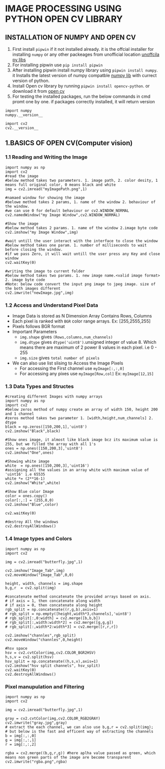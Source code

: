 # IMAGE PROCESSING USING PYTHON OPEN CV LIBRARY
## INSTALLATION OF NUMPY AND OPEN CV
1. First install `pipwin` if it not installed already. it is the offcial installer for installing `numpy` or any other packeages from unofficial location [unoffcila py libs](https://www.lfd.uci.edu/~gohlke/pythonlibs/)
2. For installing pipwin use `pip install pipwin`
3. After installing pipwin install numpy library using `pipwin install numpy`. it Installs the latest version of numpy compatble [numpy lib](https://download.lfd.uci.edu/pythonlibs/x6hvwk7i/numpy-1.22.2+mkl-cp310-cp310-win_amd64.whl) with currect version of python.
4. Install Open cv library by running `pipwin install opencv-python`. or download it from [open cv](https://download.lfd.uci.edu/pythonlibs/x6hvwk7i/opencv_python-4.5.5+mkl-cp310-cp310-win_amd64.whl)
5. For testing the installed packages, run the below commands in cmd promt one by one. if packages correctly installed, it will return version
  ```
  import numpy
  numpy.__version__
  
  import cv2
  cv2.__version__
  ```
## 1.BASICS OF OPEN CV(Computer vision)
### 1.1 Reading and Writing the Image
```
import numpy as np
import cv2
#read the image
#below method takes two parameters. 1. image path, 2. color desity, 1 means full original color, 0 means black and white
img = cv2.imread("myImagePath.png",1)

#namaed window for showing the image
#belowe method takes 2 params, 1. name of the window 2. behaviour of the window. 
#we can use 0 for default behaviour or cv2.WINDOW_NORMAL
cv2.namedWindow("my Image Window",cv2.WINDOW_NORMAL)

#Show the image 
#below method takes 2 params. 1. name of the window 2.image byte code 
cv2.imshow("my Image Window",img)

#wait untill the user interact with the interface to close the window
#below method takes one param. 1. number of milliseconds to wait before closing the window.
#if we pass Zero, it will wait untill the user press any Key and close window
cv2.waitKey(0)

#writing the image to current folder
#below method takes two params. 1. new image name.<valid image format> 2. image byte code
#Note: below code convert the input png image to jpeg image. size of the both images different
cv2.imwrite("newImage.jpg",img)
```
### 1.2 Access and Understand Pixel Data
- Image Data is stored as N Dimension Array Contains Rows, Columns 
- Each pixel is ranked with `BGR` color range arrays. Ex: [255,2555,255]
- Pixels follows BGR format
- Important Parameters
    *  `img.shape` gives `(Rows,columns,num_channels)`
    *  `img.dtype` gives `dtype('uint8')`.unsigned integer of value 8. Which means there are maximum of 2 power 8 values in each pixel. i.e 0 - 255
    *  `img.size` gives `total number of pixels`
- We can also use list slising to Access the Image Pixels
  * For accessing the First channel use `myImage[:,:,0]`
  * For accessing any pixes use `myImage[Row,col]` Ex: `myImage[12,15]`
### 1.3 Data Types and Structes
```
#creating different Images with numpy arrays
import numpy as np
import cv2
#below zeros method of numpy create an array of width 150, height 200 and 1 channel
#zeros method takes two parameter 1. [width,height,num_channels] 2. dtype
black = np.zeros([150,200,1],'uint8')
cv2.imshow("Black",black)

#Show ones image, it almost like black image bcz its maximum value is 255, but we filled the array with all 1's
ones = np.ones([150,200,3],'uint8')
cv2.imshow("One",ones)

#Showing white image
white  = np.ones([150,200,3],'uint16')
#assigning all the values in an array white with maximum value of 'uint16' i.e 65535
white *= (2**16-1)
cv2.imshow("White",white)

#Show Blue color Image
color = ones.copy()
color[:,:] = (255,0,0)
cv2.imshow("Blue",color)

cv2.waitKey(0)

#destroy All the windows
cv2.destroyAllWindows()
```
### 1.4 Image types and Colors
```
import numpy as np
import cv2

img = cv2.imread("butterfly.jpg",1)

cv2.imshow("Image_Tab",img)
cv2.moveWindow("Image_Tab",0,0)

height, width, channels = img.shape
b,g,r  = cv2.split(img)

#concatenate method concatenate the provided arrays based on axis. 
# if axis = 1, then concatenate along width
# if axis = 0, then concatenate along height
rgb_split = np.concatenate((r,g,b),axis=1)
# rgb_split = np.empty([height,width*3,channels],'uint8')
# rgb_split[:,0:width] = cv2.merge([b,b,b])
# rgb_split[:,width:width*2] = cv2.merge([g,g,g])
# rgb_split[:,width*2:width*3] = cv2.merge([r,r,r])

cv2.imshow("channles",rgb_split)
cv2.moveWindow("channles",0,height)

#hsv space
hsv = cv2.cvtColor(img,cv2.COLOR_BGR2HSV)
h,s,v = cv2.split(hsv)
hsv_split = np.concatenate((h,s,v),axis=1)
cv2.imshow("hsv split channels", hsv_split)
cv2.waitKey(0)
cv2.destroyAllWindows()
```
### Pixel manupulation and Filtering 
```
import numpy as np
import cv2

img = cv2.imread("butterfly.jpg",1)

gray = cv2.cvtColor(img,cv2.COLOR_RGB2GRAY)
cv2.imwrite("gray.jpg",gray)
# extract the each channel, we can also use b,g,r = cv2.split(img);
# but below is the fast and efficent way of extracting the channels
b = img[:,:,0]
g = img[:,:,1]
r = img[:,:,2]

rgba = cv2.merge((b,g,r,g)) #here aplha value passed as green, which means non green parts of the image are become transparent
cv2.imwrite("rgba.png",rgba)
```
  
 









